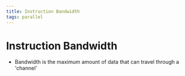 ```yaml
---
title: Instruction Bandwidth
tags: parallel 
---
```


# Instruction Bandwidth
- Bandwidth is the maximum amount of data that can travel through a 'channel'
































































































